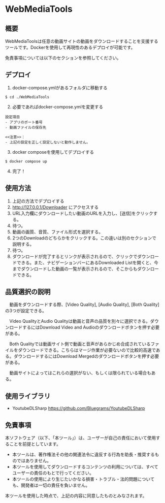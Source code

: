 # WebMediaTools
## 概要
WebMediaToolsは任意の動画サイトの動画をダウンロードすることを支援するツールです。Dockerを使用して再現性のあるデプロイが可能です。

免責事項については以下のセクションを参照してください。
## デプロイ
1. docker-compose.ymlがあるフォルダに移動する
```
$ cd ./WebMediaTools
```
2. 必要であればdocker-compose.ymlを変更する
```
設定項目
- アプリのポート番号
- 動画ファイルの保存先

<<注意>>：
- 上記の設定を正しく設定しないと動作しません。
```
3. docker composeを使用してデプロイする
```
$ docker compose up
```
4. 完了！

## 使用方法
1. 上記の方法でデプロイする
2. http://127.0.0.1/Downloader にアクセスする
3. URL入力欄にダウンロードしたい動画のURLを入力し、[送信]をクリックする。
4. 待つ。
5. 動画の画質、音質、ファイル形式を選択する。
6. 2つのDownloadのどちらかをクリックする。この違いは別のセクションで説明する。
7. 待つ。
8. ダウンロードが完了するとリンクが表示されるので、クリックでダウンロードできる。また、ナビゲーションバーにあるDownloaded Listを開くと、今までダウンロードした動画の一覧が表示されるので、そこからもダウンロードできる。

## 品質選択の説明
　動画をダウンロードする際、[Video Quality], [Audio Quality], [Both Quality]の3つが設定できる。

　Video QualityとAudio Qualityは動画と音声の品質を別々に選択できる。ダウンロードするにはDownload Video and Audioのダウンロードボタンを押す必要がある。

　Both Qualityでは動画サイト側で動画と音声があらかじめ合成されているファイルをダウンロードできる。こちらはマージ作業が必要ないので比較的高速である。ダウンロードするにはDownload Mergedのダウンロードボタンを押す必要がある。

　動画サイトによってはこれらの選択がない、もしくは限られている場合もある。

## 使用ライブラリ
- YoutubeDLSharp https://github.com/Bluegrams/YoutubeDLSharp

## 免責事項

本ソフトウェア（以下、「本ツール」）は、ユーザーが自己の責任において使用することを前提としています。

- 本ツールは、著作権法その他の関連法令に違反する行為を助長・推奨するものではありません。
- 本ツールを使用してダウンロードするコンテンツの利用については、すべてユーザーの責任のもとで行ってください。
- 本ツールの使用により生じたいかなる損害・トラブル・法的問題についても、開発者は一切の責任を負いません。

本ツールを使用した時点で、上記の内容に同意したものとみなされます。
